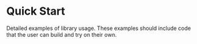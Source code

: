 # Quick Start

Detailed examples of library usage. These examples should include code that the user can build and try on their own.

